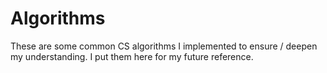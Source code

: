 # Algorithms
These are some common CS algorithms I implemented to ensure / deepen my understanding. I put them here for my future reference.
